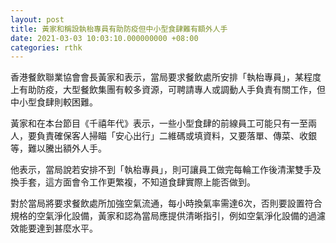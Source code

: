 ```yaml
---
layout: post
title: 黃家和稱設執枱專員有助防疫但中小型食肆難有額外人手
date: 2021-03-03 10:03:10.000000000 +08:00
categories: rthk
---
```


香港餐飲聯業協會會長黃家和表示，當局要求餐飲處所安排「執枱專員」，某程度上有助防疫，大型餐飲集團有較多資源，可聘請專人或調動人手負責有關工作，但中小型食肆則較困難。

黃家和在本台節目《千禧年代》表示，一些小型食肆的前線員工可能只有一至兩人，要負責確保客人掃瞄「安心出行」二維碼或填資料，又要落單、傳菜、收銀等，難以騰出額外人手。

他表示，當局說若安排不到「執枱專員」，則可讓員工做完每輪工作後清潔雙手及換手套，這方面會令工作更繁複，不知道食肆實際上能否做到。

對於當局將要求餐飲處所加強空氣流通，每小時換氣率需達6次，否則要設置符合規格的空氣淨化設備，黃家和認為當局應提供清晰指引，例如空氣淨化設備的過濾效能要達到甚麼水平。
